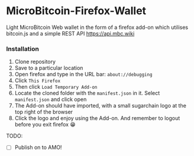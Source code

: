 # MicroBitcoin-Firefox-Wallet

Light MicroBitcoin Web wallet in the form of a firefox add-on which utilises bitcoin.js and a simple REST API https://api.mbc.wiki

### Installation

1. Clone repository
2. Save to a particular location
3. Open firefox and type in the URL bar: `about://debugging`
4. Click `This Firefox`
5. Then click `Load Temporary Add-on`
6. Locate the cloned folder with the `manifest.json` in it. Select `manifest.json` and click open
7. The Add-on should have imported, with a small sugarchain logo at the top right of the browser
8. Click the logo and enjoy using the Add-on. And remember to logout before you exit firefox :grin:

TODO:
- [ ] Publish on to AMO!
